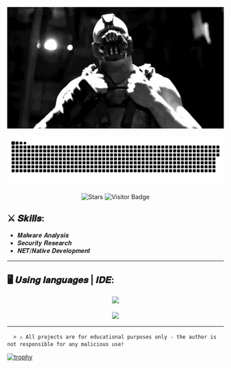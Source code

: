 <div align="center">
    <img src="bane.gif" alt="K3rnel" width="850px" ><br><br>
    <img src="github-snake.svg">
</div>

<br>
<div align=center style="background-color: transparent;">
    <img alt="Stars" src="https://img.shields.io/github/stars/k3rnel-dev?style=for-the-badge&labnerl=stars&logo=github"/>
    <img src="https://visitor-badge.laobi.icu/badge?page_id=K3rnel-dev" alt="Visitor Badge"/>
</div>


## ⚔️ 𝑺𝒌𝒊𝒍𝒍𝒔:
- 𝑴𝒂𝒍𝒘𝒂𝒓𝒆 𝑨𝒏𝒂𝒍𝒚𝒔𝒊𝒔
- 𝑺𝒆𝒄𝒖𝒓𝒊𝒕𝒚 𝑹𝒆𝒔𝒆𝒂𝒓𝒄𝒉
- 𝑵𝑬𝑻/𝑵𝒂𝒕𝒊𝒗𝒆 𝑫𝒆𝒗𝒆𝒍𝒐𝒑𝒎𝒆𝒏𝒕
---

## 🖥️ 𝑼𝒔𝒊𝒏𝒈 𝒍𝒂𝒏𝒈𝒖𝒂𝒈𝒆𝒔 | 𝑰𝑫𝑬: 
<div style="background-color: transparent;" align="center">
	<img src="https://skillicons.dev/icons?i=cpp,cs,python,php,visualstudio"/>
	<br/>
    <br>
    <img src='https://github-readme-stats.vercel.app/api/top-langs/?username=k3rnel-dev&langs_count=8&theme=react&layout=compact'>
</div>

---

```  > ⚠️ All projects are for educational purposes only - the author is not responsible for any malicious use!```


[![trophy](https://github-profile-trophy.vercel.app/?username=K3rnel-Dev&theme=dracula)](https://github.com/K3rnel-Dev/)


